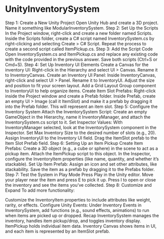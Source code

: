 # UnityInventorySystem
Step 1: Create a New Unity Project
Open Unity Hub and create a 3D project.
Name it something like ModularInventorySystem.
Step 2: Set Up the Scripts
In the Project window, right-click and create a new folder named Scripts.
Inside the Scripts folder, create a C# script named InventorySystem.cs by right-clicking and selecting Create > C# Script.
Repeat the process to create a second script called ItemPickup.cs.
Step 3: Add the Script Code
Open InventorySystem.cs and ItemPickup.cs and replace any existing code with the code provided in the previous answer.
Save both scripts (Ctrl+S or Cmd+S).
Step 4: Set Up Inventory UI Elements
Create a Canvas for the inventory UI:
Right-click in the Hierarchy and select UI > Canvas.
Rename it to InventoryCanvas.
Create an Inventory UI Panel:
Inside InventoryCanvas, right-click and select UI > Panel.
Rename it to InventoryUI.
Adjust the size and position to fit your screen layout.
Add a Grid Layout Group component to InventoryUI to help organize items.
Create Item Slot Prefabs:
Right-click inside the Project window and create a Prefab folder.
Inside Prefab, create an empty UI > Image (call it ItemSlot) and make it a prefab by dragging it into the Prefab folder. This will represent an item slot.
Step 5: Configure the Inventory System
Attach the InventorySystem Script:
Create an empty GameObject in the Hierarchy, name it InventoryManager, and attach the InventorySystem.cs script to it.
Set Inspector Values:
With InventoryManager selected, look at the InventorySystem component in the Inspector.
Set Max Inventory Size to the desired number of slots (e.g., 20).
Assign InventoryUI to the Inventory UI field.
Drag the ItemSlot prefab to the Item Slot Prefab field.
Step 6: Setting Up an Item Pickup
Create Item Prefabs:
Create a 3D object (e.g., a cube or sphere) in the scene to act as a pickup item.
Attach the ItemPickup script to this object.
In the Inspector, configure the InventoryItem properties (like name, quantity, and whether it’s stackable).
Set Up Item Prefab:
Assign an icon and set other attributes, like stackability.
Save the item as a prefab by dragging it to the Prefabs folder.
Step 7: Test the System in Play Mode
Press Play in the Unity editor.
Move your player near the item and press E to pick it up.
Press I to open or close the inventory and see the items you’ve collected.
Step 8: Customize and Expand
To add more functionality:

Customize the InventoryItem properties to include attributes like weight, rarity, or effects.
Configure Unity Events:
Under Inventory Events in InventorySystem, add functions (e.g., sound effects, animations) to run when items are picked up or dropped.
Recap
InventorySystem manages the inventory, handles item pickup/drop, and toggles inventory display.
ItemPickup holds individual item data.
Inventory Canvas shows items in UI, and each item is represented by an ItemSlot prefab.
